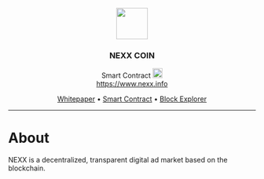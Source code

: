 <p align="center" dir="auto">
  <a target="_blank" rel="noopener noreferrer" href="https://www.nexx.info"><img src="https://www.nexx.info/img/favicon-200x200.png" width="64" data-canonical-src="https://www.nexx.info/img/favicon-200x200.png" style="max-width: 100%;"></a>
  <br>
</p>
<h3 align="center">NEXX COIN</h3>
<p align="center" dir="auto">
  <span align="center">Smart Contract <g-emoji class="g-emoji" alias="rocket" fallback-src="https://github.githubassets.com/images/icons/emoji/unicode/1f680.png"><img class="emoji" alt="rocket" height="20" width="20" src="https://github.githubassets.com/images/icons/emoji/unicode/1f680.png"></g-emoji></span>
  <br>
  <a href="https://www.nexx.info" rel="nofollow">https://www.nexx.info</a>
</p>

<p align="center" dir="auto">
  <a href="https://www.nexx.info/whitepaper.html">Whitepaper</a>
  •
  <a href="https://github.com/NEXXCOIN/nexxcoin.sol">Smart Contract</a>
  •
  <a href="https://bscscan.com/token/0x67390bA52b33c0d2850bA52B4939005D0798e0C1">Block Explorer</a>
</p>
<hr>


# About
NEXX is a decentralized, transparent digital ad market based on the blockchain.
